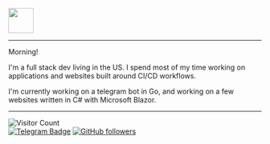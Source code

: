 [<img src="https://smorote.com/img/Morote_white_underline.svg" height="50">](https://smorote.com)

---

Morning!


I'm a full stack dev living in the US. I spend most of my time working on applications and websites built around CI/CD workflows. 

I'm currently working on a telegram bot in Go, and working on a few websites written in C# with Microsoft Blazor.

---

![Visitor Count](https://profile-counter.glitch.me/Grazerquart/count.svg)
<br/>
[![Telegram Badge](https://img.shields.io/badge/-Grazerquart-24A1DE?style=flat-square&logo=Telegram&logoColor=white&link=https://t.me/Grazerquart)](https://telegram.org/@Grazerquart)
[![GitHub followers](https://img.shields.io/github/followers/Grazerquart?style=social)](https://www.github.com/Grazerquart)
